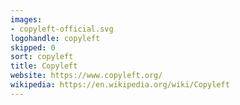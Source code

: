 ```yaml
---
images:
- copyleft-official.svg
logohandle: copyleft
skipped: 0
sort: copyleft
title: Copyleft
website: https://www.copyleft.org/
wikipedia: https://en.wikipedia.org/wiki/Copyleft
---
```

